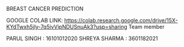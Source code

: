 BREAST CANCER PREDICTION

GOOGLE COLAB LINK: https://colab.research.google.com/drive/15X-KYdTwxh5jIy-7q5ivVipNDUSnuAk3?usp=sharing
Team member

PARUL SINGH : 16101012020
SHREYA SHARMA : 3601182021
